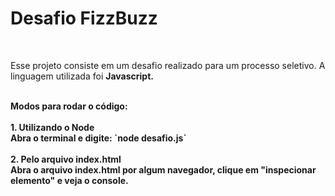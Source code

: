 # Desafio FizzBuzz
<br>
<p>Esse projeto consiste em um desafio realizado para um processo seletivo. A linguagem utilizada foi <b>Javascript<b>.</p><br>
Modos para rodar o código:
<br><br>
<b>1. Utilizando o Node</b><br>
Abra o terminal e digite: `node desafio.js`
<br><br>
<b>2. Pelo arquivo index.html</b><br>
Abra o arquivo index.html por algum navegador, clique em "inspecionar elemento" e veja o console.
